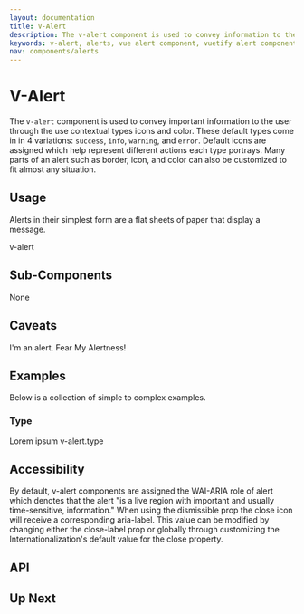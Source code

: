 ```yaml
---
layout: documentation
title: V-Alert
description: The v-alert component is used to convey information to the user. Designed to stand out, the alerts come in four contextual styles.
keywords: v-alert, alerts, vue alert component, vuetify alert component
nav: components/alerts
---
```


# V-Alert
The `v-alert` component is used to convey important information to the user through the use contextual types icons and color. These default types come in in 4 variations: `success`, `info`, `warning`, and `error`. Default icons are assigned which help represent different actions each type portrays. Many parts of an alert such as border, icon, and color can also be customized to fit almost any situation.

<carbon-ad />

## Usage
Alerts in their simplest form are a flat sheets of paper that display a message.

<usage>v-alert</usage>

## Sub-Components
None

## Caveats
<alert type="warning">I'm an alert. Fear My Alertness!</alert>

## Examples
Below is a collection of simple to complex examples.

  ### Type
  Lorem ipsum
  <example>v-alert.type</example>

## Accessibility
By default, v-alert components are assigned the WAI-ARIA role of alert which denotes that the alert "is a live region with important and usually time-sensitive, information." When using the dismissible prop the close icon will receive a corresponding aria-label. This value can be modified by changing either the close-label prop or globally through customizing the Internationalization's default value for the close property.

## API


## Up Next
<up-next />

<vuetify-ad />

<contribute />
